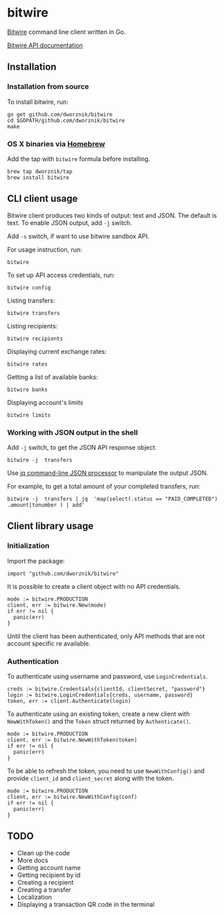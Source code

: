 # bitwire

[Bitwire](https://www.bitwire.co) command line client written in Go.

[Bitwire API documentation](https://developers.bitwire.co)

## Installation


### Installation from source


To install bitwire, run:

```
go get github.com/dworznik/bitwire
cd $GOPATH/github.com/dworznik/bitwire
make
```


### OS X binaries via [Homebrew](http://brew.sh)


Add the tap with `bitwire` formula before installing.

```
brew tap dworznik/tap
brew install bitwire
```


## CLI client usage

Bitwire client produces two kinds of output: text and JSON. The default is text. To enable JSON output, add `-j` switch.

Add `-s` switch, if want to use bitwire sandbox API.


For usage instruction, run:

```
bitwire
```


To set up API access credentials, run:
```
bitwire config
```

Listing transfers:

```
bitwire transfers
```

Listing recipients:
```
bitwire recipients
```

Displaying current exchange rates:
```
bitwire rates
```

Getting a list of available banks:
```
bitwire banks
```

Displaying account's limits
```
bitwire limits
```


### Working with JSON output in the shell


Add `-j` switch, to get the JSON API response object.

```
bitwire -j  transfers
```


Use [jq command-line JSON processor](https://stedolan.github.io/jq/) to manipulate the output JSON.


For example, to get a total amount of your completed transfers, run:

```
bitwire -j  transfers | jq  'map(select(.status == "PAID_COMPLETED") .amount|tonumber ) | add'
```


## Client library usage


### Initialization

Import the package:

```
import "github.com/dworznik/bitwire"
```

It is possible to create a client object with no API credentials.

```
mode := bitwire.PRODUCTION
client, err := bitwire.New(mode)
if err != nil {
  panic(err)
}
```

Until the client has been authenticated, only API methods that are not account specific re available.


### Authentication


To authenticate using username and password, use `LoginCredentials`.


```
creds := bitwire.Credentials{clientId, clientSecret, "password"}
login := bitwire.LoginCredentials{creds, username, password}
token, err := client.Authenticate(login)
```

To authenticate using an existing token, create a new client with `NewWithToken()` and the `Token` struct returned by `Authenticate()`.

```
mode := bitwire.PRODUCTION
client, err := bitwire.NewWithToken(token)
if err != nil {
  panic(err)
}
```

To be able to refresh the token, you need to use `NewWithConfig()` and provide `client_id` and `client_secret` along with the token.

```
mode := bitwire.PRODUCTION
client, err := bitwire.NewWithConfig(conf)
if err != nil {
  panic(err)
}
```


## TODO
  - Clean up the code
  - More docs
  - Getting account name
  - Getting recipient by id
  - Creating a recipient
  - Creating a transfer
  - Localization
  - Displaying a transaction QR code in the terminal
